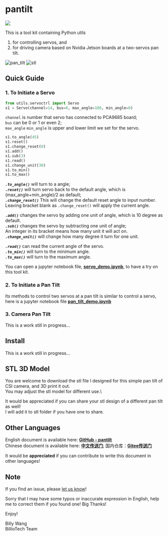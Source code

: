 # pantilt

![](http://res.makeronsite.com/billiocar/pantilt.gif)

This is a tool kit containing Python utils 
1) for controlling servos, and 
2) for driving camera based on Nvidia Jetson boards at a two-servos pan tilt.

![pan_tilt](http://res.makeronsite.com/billiocar/servo_pan_tilt.png)
![stl](http://res.makeronsite.com/billiocar/stl.png)

## Quick Guide
### 1. To Initiate a Servo
```python
from utils.servoctrl import Servo
s1 = Servo(channel=14, bus=0, max_angle=180, min_angle=0)
```
`channel` is number that servo has connected to PCA9685 board; \
`bus` can be 0 or 1 or even 2; \
`max_angle` `min_angle` is upper and lower limit we set for the servo.


```python
s1.to_angle(45)
s1.reset()
s1.change_reset(0)
s1.add()
s1.sub(3)
s1.read()
s1.change_unit(30)
s1.to_min()
s1.to_max()
```

__*`.to_angle()`*__ will turn to a angle; \
__*`.reset()`*__ will turn servo back to the default angle, which is (max_angle+min_angle)/2 as default; \
__*`.change_reset()`*__ This will change the default reset angle to input number. \
Leaving bracket blank as `.change_reset()` will apply the current angle.

__*`.add()`*__ changes the servo by adding one unit of angle, which is 10 degree as default. \
__*`.sub()`*__ changes the servo by subtracting one unit of angle; \
An integer in its bracket means how many unit it will act on. \
__*`.change_unit()`*__ will change how many degree it turn for one unit.

__*`.read()`*__ can read the current angle of the servo. \
__*`.to_min()`*__ will turn to the minimum angle. \
__*`.to_max()`*__ will turn to the maximum angle.

You can open a jupyter notebook file, [**servo_demo.ipynb**](/servo_demo.ipynb), to have a try on this tool kit.

### 2. To Initiate a Pan Tilt
Its methods to control two servos at a pan tilt is similar to control a servo, here is a jupyter notebook file [**pan_tilt_demo.ipynb**](/pan_tilt_demo.ipynb)

### 3. Camera Pan Tilt
This is a work still in progress...

## Install
This is a work still in progress...

## STL 3D Model

You are welcome to download the stl file I designed for this simple pan tilt of CSI camera, and 3D print it out. \
You may adjust the stl model for different use.\

It would be appreciated if you can share your stl design of a different pan tilt as well! \
I will add it to stl folder if you have one to share.

## Other Languages
English document is available here: [**GitHub - pantilt**](https://github.com/youyoubilly/pantilt) \
Chinese document is available here: [**中文传送门**](/zh-chs/README.md); 国内仓库：[**Gitee传送门**](https://gitee.com/billio/servo_pan_tilt)

It would be **appreciated** if you can contribute to write this document in other languages!

## Note

If you find an issue, please [let us know](../..//issues)!

Sorry that I may have some typos or inaccurate expression in English, help me to correct them if you found one! Big Thanks!

Enjoy!

Billy Wang \
BillioTech Team